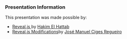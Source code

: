 
### Presentation Information

This presentation was made possible by:

  - [Reveal.js ](https://github.com/hakimel/reveal.js)by [Hakim El Hattab](https://github.com/hakimel)
  - [Reveal.js Modifications](https://github.com/Ciges/reveal.js)by [José Manuel Ciges Regueiro](https://github.com/Ciges)

